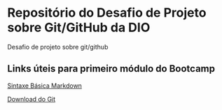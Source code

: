 # Repositório do Desafio de Projeto sobre Git/GitHub da DIO
Desafio de projeto sobre git/github
## Links úteis para primeiro módulo do Bootcamp
[Sintaxe Básica Markdown](https://www.markdownguide.org/getting-started/)

[Download do Git](https://gitforwindows.org/)
